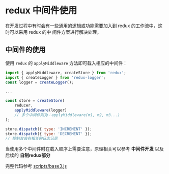 # redux 中间件使用
在开发过程中有时会有一些通用的逻辑或功能需要加入到 redux 的工作流中，这时可以采用 redux 的中
间件方案进行解决处理。

## 中间件的使用  
使用 `redux` 的 `applyMiddleware` 方法即可载入相应的中间件：
```javascript
import { applyMiddleware, createStore } from 'redux';
import { createLogger } from 'redux-logger';
const logger = createLogger();

...

const store = createStore(
    reducer,
    applyMiddleware(logger)
    // 多个中间件则为：applyMiddleware(m1, m2, m3...)
);

store.dispatch({ type: 'INCREMENT' });
store.dispatch({ type: 'DECREMENT' });
// 控制台会有相关的日志记录
```

当使用多个中间件时在载入顺序上需要注意，原理相关可以参考 **中间件开发** 以及后续的 **自制redux部分**

完整代码参考 [scripts/base3.js](scripts/base3.js)